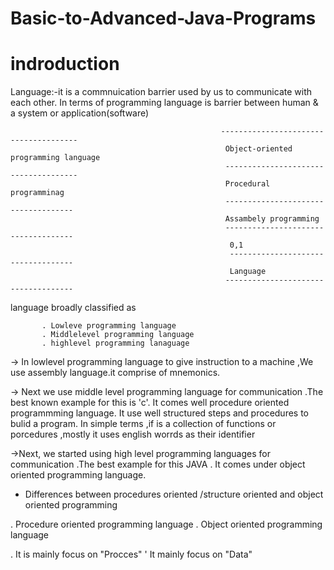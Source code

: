 #                                                  Basic-to-Advanced-Java-Programs

  #                                                       indroduction
  
Language:-it is a commnuication barrier used by us to communicate with each other. In terms of programming language is barrier between human & a system or application(software)


                                                   --------------------------------------
                                                    Object-oriented programming language
                                                    -------------------------------------
                                                    Procedural programminag
                                                    ------------------------------------
                                                    Assambely programming
                                                    ------------------------------------
                                                     0,1
                                                     -----------------------------------
                                                     Language
                                                    ------------------------------------
                                                     

language broadly classified as

           . Lowleve programming language 
           . Middlelevel programming language
           . highlevel programming lanaguage
           
-> In lowlevel programming language to give instruction to a machine ,We use assembly language.it comprise of mnemonics.

-> Next we use middle level programming language for communication .The best known example for this is 'c'. It comes well procedure oriented programmming language.
It use well structured steps and procedures  to bulid a program. In simple terms ,if is a collection of functions or porcedures ,mostly it uses english worrds as their  identifier

->Next, we started using high level programming languages for communication .The best example for  this JAVA . It comes under object oriented programming language.



* Differences  between procedures  oriented /structure oriented  and object  oriented programming

.            Procedure oriented programming language                                                        . Object oriented programming language 
           
. It is mainly focus on "Procces"                                                                           ' It mainly focus on "Data"
